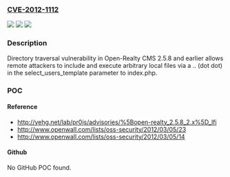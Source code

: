 ### [CVE-2012-1112](https://cve.mitre.org/cgi-bin/cvename.cgi?name=CVE-2012-1112)
![](https://img.shields.io/static/v1?label=Product&message=n%2Fa&color=blue)
![](https://img.shields.io/static/v1?label=Version&message=n%2Fa&color=blue)
![](https://img.shields.io/static/v1?label=Vulnerability&message=n%2Fa&color=brighgreen)

### Description

Directory traversal vulnerability in Open-Realty CMS 2.5.8 and earlier allows remote attackers to include and execute arbitrary local files via a .. (dot dot) in the select_users_template parameter to index.php.

### POC

#### Reference
- http://yehg.net/lab/pr0js/advisories/%5Bopen-realty_2.5.8_2.x%5D_lfi
- http://www.openwall.com/lists/oss-security/2012/03/05/23
- http://www.openwall.com/lists/oss-security/2012/03/05/14

#### Github
No GitHub POC found.

